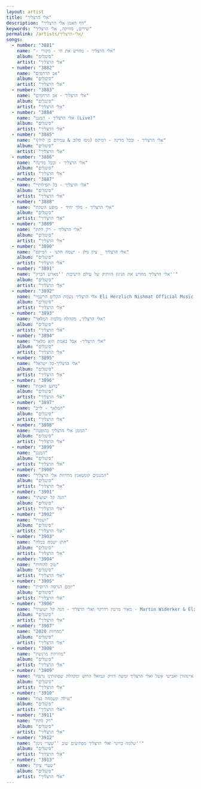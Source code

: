 ```yaml
---
layout: artist
title: "אלי הרצליך"
description: "דף האמן אלי הרצליך"
keywords: "שירים, מוזיקה, אלי הרצליך"
permalink: /artists/אלי-הרצליך/
songs:
  - number: "3881"
    name: "- אלי הרצליך - מחדש את חי - מקורי"
    album: "סינגלים"
    artist: "אלי הרצליך"
  - number: "3882"
    name: "אב הרחמים"
    album: "סינגלים"
    artist: "אלי הרצליך"
  - number: "3883"
    name: "אלי הרצליך - אב הרחמים"
    album: "סינגלים"
    artist: "אלי הרצליך"
  - number: "3884"
    name: "אלי הרצליך - המנגן (Live)"
    album: "סינגלים"
    artist: "אלי הרצליך"
  - number: "3885"
    name: "אלי הרצליך - ובכל מדינה - רמיקס (ניסו סלוב & עמירם בן לולו)"
    album: "סינגלים"
    artist: "אלי הרצליך"
  - number: "3886"
    name: "אלי הרצליך - ובכל מדינה"
    album: "סינגלים"
    artist: "אלי הרצליך"
  - number: "3887"
    name: "אלי הרצליך - כל תפילותיי"
    album: "סינגלים"
    artist: "אלי הרצליך"
  - number: "3888"
    name: "אלי הרצליך - מלך יחיד - מופע השקה"
    album: "סינגלים"
    artist: "אלי הרצליך"
  - number: "3889"
    name: "אלי הרצליך - רק לתת"
    album: "סינגלים"
    artist: "אלי הרצליך"
  - number: "3890"
    name: "אלי הרצליך _ ציון גולן - ישמח חתני - רמיקס"
    album: "סינגלים"
    artist: "אלי הרצליך"
  - number: "3891"
    name: "אלי הרצליך מחדש את הניגון הוותיק של עולם הישיבות ''מארש חברון''"
    album: "סינגלים"
    artist: "אלי הרצליך"
  - number: "3892"
    name: "אלי הרצליך נשמת הקליפ הרשמי Eli Herzlich Nishmat Official Music Video.135"
    album: "סינגלים"
    artist: "אלי הרצליך"
  - number: "3893"
    name: "אלי הרצליך, מקהלת מלכות המלאך"
    album: "סינגלים"
    artist: "אלי הרצליך"
  - number: "3894"
    name: "אלי הרצליך- אבל באמת הוא מלאך"
    album: "סינגלים"
    artist: "אלי הרצליך"
  - number: "3895"
    name: "אלי הרצליך-כל ישראל"
    album: "סינגלים"
    artist: "אלי הרצליך"
  - number: "3896"
    name: "ברגע האמת"
    album: "סינגלים"
    artist: "אלי הרצליך"
  - number: "3897"
    name: "המלאך - לייב"
    album: "סינגלים"
    artist: "אלי הרצליך"
  - number: "3898"
    name: "המנגן אלי הרצליך בהופעה"
    album: "סינגלים"
    artist: "אלי הרצליך"
  - number: "3899"
    name: "המנגן"
    album: "סינגלים"
    artist: "אלי הרצליך"
  - number: "3900"
    name: "המנגנים קומטאנץ מחרוזת אלי הרצליך"
    album: "סינגלים"
    artist: "אלי הרצליך"
  - number: "3901"
    name: "הנה קל ישועתי"
    album: "סינגלים"
    artist: "אלי הרצליך"
  - number: "3902"
    name: "ושמרו"
    album: "סינגלים"
    artist: "אלי הרצליך"
  - number: "3903"
    name: "חתן ישמח בכלה"
    album: "סינגלים"
    artist: "אלי הרצליך"
  - number: "3904"
    name: "טוב להודות"
    album: "סינגלים"
    artist: "אלי הרצליך"
  - number: "3905"
    name: "יומם הגרסה הרוסית"
    album: "סינגלים"
    artist: "אלי הרצליך"
  - number: "3906"
    name: "מאיר מרטין וידרקר ואלי הרצליך - הנה קל ישועתי - Martin Widerker & Eli Herzlich - Martin Widerker, Eli Herzlich"
    album: "סינגלים"
    artist: "אלי הרצליך"
  - number: "3907"
    name: "מחרוזת 2020"
    album: "סינגלים"
    artist: "אלי הרצליך"
  - number: "3908"
    name: "מחרוזת מרגשת"
    album: "סינגלים"
    artist: "אלי הרצליך"
  - number: "3909"
    name: "מחרוזת שירי חנוכה פיני איינהורן ואבישי אשל ואלי הרצליך ומשה דוויק ונמואל הרוש ומקהלת שפתותינו נרננה"
    album: "סינגלים"
    artist: "אלי הרצליך"
  - number: "3910"
    name: "נגילה ונשמחה נצח"
    album: "סינגלים"
    artist: "אלי הרצליך"
  - number: "3911"
    name: "רק לתת"
    album: "סינגלים"
    artist: "אלי הרצליך"
  - number: "3912"
    name: "שלמה ברונר ואלי הרצליך מפתיעים שוב ''שערי ניגון''"
    album: "סינגלים"
    artist: "אלי הרצליך"
  - number: "3913"
    name: "שערי ציון"
    album: "סינגלים"
    artist: "אלי הרצליך"
---
```

